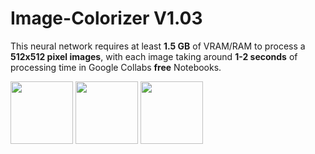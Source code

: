 # Image-Colorizer V1.03

This neural network requires at least **1.5 GB** of VRAM/RAM to process a **512x512 pixel images**, with each image taking around **1-2 seconds** of processing time in Google Collabs **free** Notebooks.


<p float="left">
  <img src="https://cdn.discordapp.com/attachments/997620797826945045/1039617766518431784/unknown.png" width="100" />
  <img src="https://cdn.discordapp.com/attachments/997620797826945045/1039617784797204520/unknown.png" width="100" /> 
  <img src="/img3.png" width="100" />
</p>
